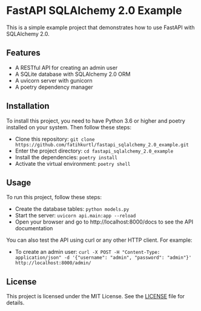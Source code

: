 # FastAPI SQLAlchemy 2.0 Example

This is a simple example project that demonstrates how to use FastAPI with SQLAlchemy 2.0.

## Features

- A RESTful API for creating an admin user
- A SQLite database with SQLAlchemy 2.0 ORM
- A uvicorn server with gunicorn
- A poetry dependency manager

## Installation

To install this project, you need to have Python 3.6 or higher and poetry installed on your system. Then follow these steps:

- Clone this repository: `git clone https://github.com/fatihkurtl/fastapi_sqlalchemy_2.0_example.git`
- Enter the project directory: `cd fastapi_sqlalchemy_2.0_example`
- Install the dependencies: `poetry install`
- Activate the virtual environment: `poetry shell`

## Usage

To run this project, follow these steps:

- Create the database tables: `python models.py`
- Start the server: `uvicorn api.main:app --reload`
- Open your browser and go to http://localhost:8000/docs to see the API documentation

You can also test the API using curl or any other HTTP client. For example:

- To create an admin user: `curl -X POST -H "Content-Type: application/json" -d '{"username": "admin", "password": "admin"}' http://localhost:8000/admin/`

## License

This project is licensed under the MIT License. See the [LICENSE](LICENSE) file for details.
